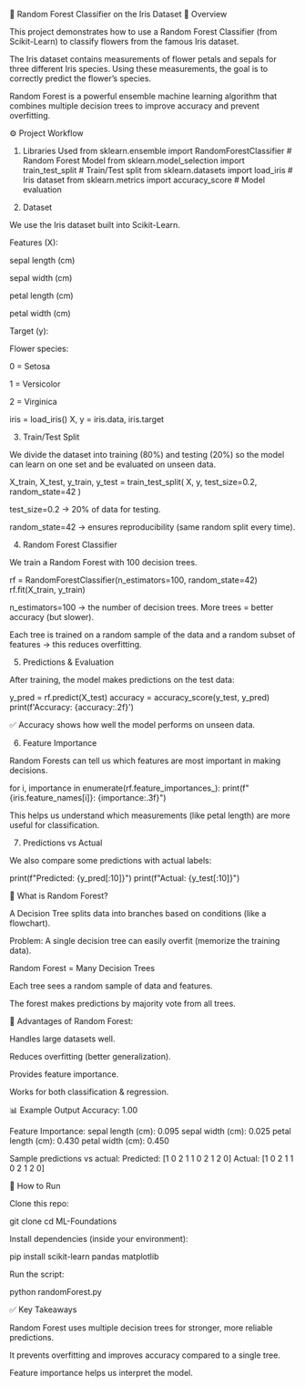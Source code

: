 🌲 Random Forest Classifier on the Iris Dataset
📌 Overview

This project demonstrates how to use a Random Forest Classifier (from Scikit-Learn) to classify flowers from the famous Iris dataset.

The Iris dataset contains measurements of flower petals and sepals for three different Iris species. Using these measurements, the goal is to correctly predict the flower’s species.

Random Forest is a powerful ensemble machine learning algorithm that combines multiple decision trees to improve accuracy and prevent overfitting.

⚙️ Project Workflow
1. Libraries Used
from sklearn.ensemble import RandomForestClassifier   # Random Forest Model
from sklearn.model_selection import train_test_split   # Train/Test split
from sklearn.datasets import load_iris                 # Iris dataset
from sklearn.metrics import accuracy_score             # Model evaluation

2. Dataset

We use the Iris dataset built into Scikit-Learn.

Features (X):

sepal length (cm)

sepal width (cm)

petal length (cm)

petal width (cm)

Target (y):

Flower species:

0 = Setosa

1 = Versicolor

2 = Virginica

iris = load_iris()
X, y = iris.data, iris.target

3. Train/Test Split

We divide the dataset into training (80%) and testing (20%) so the model can learn on one set and be evaluated on unseen data.

X_train, X_test, y_train, y_test = train_test_split(
    X, y, test_size=0.2, random_state=42
)


test_size=0.2 → 20% of data for testing.

random_state=42 → ensures reproducibility (same random split every time).

4. Random Forest Classifier

We train a Random Forest with 100 decision trees.

rf = RandomForestClassifier(n_estimators=100, random_state=42)
rf.fit(X_train, y_train)


n_estimators=100 → the number of decision trees. More trees = better accuracy (but slower).

Each tree is trained on a random sample of the data and a random subset of features → this reduces overfitting.

5. Predictions & Evaluation

After training, the model makes predictions on the test data:

y_pred = rf.predict(X_test)
accuracy = accuracy_score(y_test, y_pred)
print(f'Accuracy: {accuracy:.2f}')


✅ Accuracy shows how well the model performs on unseen data.

6. Feature Importance

Random Forests can tell us which features are most important in making decisions.

for i, importance in enumerate(rf.feature_importances_):
    print(f"{iris.feature_names[i]}: {importance:.3f}")


This helps us understand which measurements (like petal length) are more useful for classification.

7. Predictions vs Actual

We also compare some predictions with actual labels:

print(f"Predicted: {y_pred[:10]}")
print(f"Actual:    {y_test[:10]}")

🌳 What is Random Forest?

A Decision Tree splits data into branches based on conditions (like a flowchart).

Problem: A single decision tree can easily overfit (memorize the training data).

Random Forest = Many Decision Trees

Each tree sees a random sample of data and features.

The forest makes predictions by majority vote from all trees.

🔑 Advantages of Random Forest:

Handles large datasets well.

Reduces overfitting (better generalization).

Provides feature importance.

Works for both classification & regression.

📊 Example Output
Accuracy: 1.00

Feature Importance:
sepal length (cm): 0.095
sepal width (cm): 0.025
petal length (cm): 0.430
petal width (cm): 0.450

Sample predictions vs actual:
Predicted: [1 0 2 1 1 0 2 1 2 0]
Actual:    [1 0 2 1 1 0 2 1 2 0]

🚀 How to Run

Clone this repo:

git clone <repo-url>
cd ML-Foundations


Install dependencies (inside your environment):

pip install scikit-learn pandas matplotlib


Run the script:

python randomForest.py

✅ Key Takeaways

Random Forest uses multiple decision trees for stronger, more reliable predictions.

It prevents overfitting and improves accuracy compared to a single tree.

Feature importance helps us interpret the model.